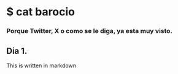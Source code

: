 # $ cat barocio

### Porque Twitter, X o como se le diga, ya esta muy visto. 
## Dia 1. 

This is written in markdown

<!-- Check out [this markdown page](?test) -->
